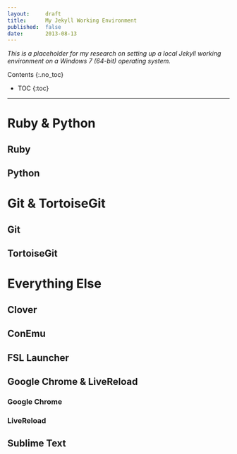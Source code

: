 ```yaml
---
layout:     draft
title:      My Jekyll Working Environment
published:  false
date:       2013-08-13
---
```


*This is a placeholder for my research on setting up a local Jekyll working environment on a Windows 7 (64-bit) operating system.*

Contents
{:.no_toc}

* TOC
{:toc}

---

# Ruby & Python

## Ruby

## Python

# Git & TortoiseGit

## Git

## TortoiseGit

# Everything Else

## Clover

## ConEmu

## FSL Launcher

## Google Chrome & LiveReload

### Google Chrome

### LiveReload

## Sublime Text
